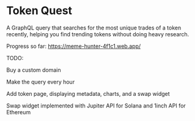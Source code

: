 # Token Quest

A GraphQL query that searches for the most unique trades of a token recently, helping you find trending tokens without doing heavy research.

Progress so far: https://meme-hunter-4f1c1.web.app/

TODO:

Buy a custom domain

Make the query every hour

Add token page, displaying metadata, charts, and a swap widget

Swap widget implemented with Jupiter API for Solana and 1inch API for Ethereum

